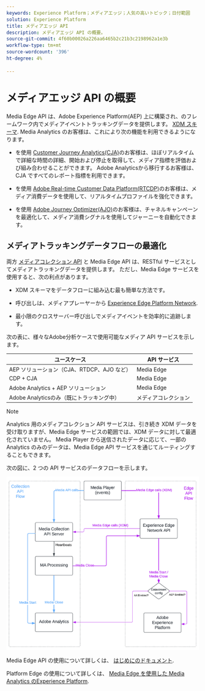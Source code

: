 ```yaml
---
keywords: Experience Platform；メディアエッジ；人気の高いトピック；日付範囲
solution: Experience Platform
title: メディアエッジ API
description: メディアエッジ API の概要。
source-git-commit: 4f60b00026a226aa6465b2c21b3c2198962a1e3b
workflow-type: tm+mt
source-wordcount: '396'
ht-degree: 4%

---
```



# メディアエッジ API の概要

Media Edge API は、Adobe Experience Platform(AEP) 上に構築され、のフレームワーク内でメディアイベントトラッキングデータを提供します。 [XDM スキーマ](https://experienceleague.adobe.com/docs/experience-platform/xdm/home.html?lang=en#:~:text=Experience%20Data%20Model%20(XDM)%2C,the%20power%20of%20digital%20experiences). Media Analytics のお客様は、これにより次の機能を利用できるようになります。

* を使用 [Customer Journey Analytics(CJA)](https://experienceleague.adobe.com/docs/analytics-platform/using/cja-overview/cja-overview.html?lang=ja)のお客様は、ほぼリアルタイムで詳細な時間の詳細、開始および停止を取得して、メディア指標を評価および組み合わせることができます。 Adobe Analyticsから移行するお客様は、CJA ですべてのレポート指標を利用できます。

* を使用 [Adobe Real-time Customer Data Platform(RTCDP)](https://experienceleague.adobe.com/docs/experience-platform/rtcdp/overview.html?lang=ja)のお客様は、メディア消費データを使用して、リアルタイムプロファイルを強化できます。

* を使用 [Adobe Journey Optimizer(AJO)](https://experienceleague.adobe.com/docs/journey-optimizer/using/get-started/get-started.html?lang=en)のお客様は、チャネルキャンペーンを最適化して、メディア消費シグナルを使用してジャーニーを自動化できます。


## メディアトラッキングデータフローの最適化

両方 [メディアコレクション API](https://experienceleague.adobe.com/docs/media-analytics/using/implementation/streaming-media-apis/mc-api-overview.html?lang=en&amp;media-tracking-data-flows) と Media Edge API は、RESTful サービスとしてメディアトラッキングデータを提供します。 ただし、Media Edge サービスを使用すると、次の利点があります。

* XDM スキーマをデータフローに組み込む最も簡単な方法です。

* 呼び出しは、メディアプレーヤーから [Experience Edge Platform Network](https://experienceleague.adobe.com/docs/experience-platform/edge-network-server-api/overview.html?lang=en).

* 最小限のクロスサーバー呼び出しでメディアイベントを効率的に追跡します。

次の表に、様々なAdobe分析ケースで使用可能なメディア API サービスを示します。

| ユースケース | API サービス |
| -------- | ------ |
| AEP ソリューション（CJA、RTDCP、AJO など） | Media Edge |
| CDP + CJA | Media Edge |
| Adobe Analytics + AEP ソリューション | Media Edge |
| Adobe Analyticsのみ（既にトラッキング中） | メディアコレクション |

>[!NOTE]
>
> Analytics 用のメディアコレクション API サービスは、引き続き XDM データを受け取りますが、Media Edge サービスの範囲では、XDM データに対して最適化されていません。 Media Player から送信されたデータに応じて、一部の Analytics のみのデータは、Media Edge API サービスを通じてルーティングすることもできます。

次の図に、2 つの API サービスのデータフローを示します。


![Media Analytics データフロー](../assets/edge-api-dataflow.png)


Media Edge API の使用について詳しくは、 [はじめにのドキュメント](getting-started.md).

Platform Edge の使用について詳しくは、 [Media Edge を使用した Media Analytics のExperience Platform](https://experienceleague.adobe.com/docs/media-analytics/using/implementation/implementation-edge.html?lang=en).





